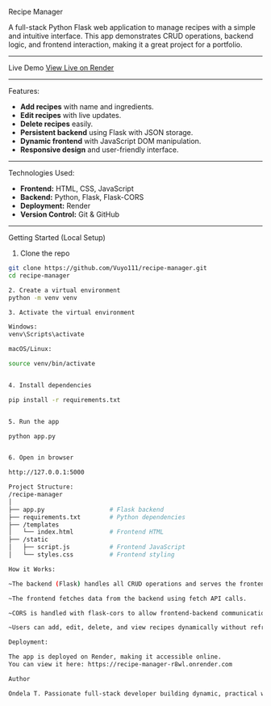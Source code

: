 Recipe Manager

A full-stack Python Flask web application to manage recipes with a simple and intuitive interface. This app demonstrates CRUD operations, backend logic, and frontend interaction, making it a great project for a portfolio.

---

Live Demo
[View Live on Render](https://recipe-manager-r8wl.onrender.com)

---

Features:
- **Add recipes** with name and ingredients.
- **Edit recipes** with live updates.
- **Delete recipes** easily.
- **Persistent backend** using Flask with JSON storage.
- **Dynamic frontend** with JavaScript DOM manipulation.
- **Responsive design** and user-friendly interface.

---

Technologies Used:
- **Frontend:** HTML, CSS, JavaScript
- **Backend:** Python, Flask, Flask-CORS
- **Deployment:** Render
- **Version Control:** Git & GitHub

---

Getting Started (Local Setup)

1. Clone the repo
```bash
git clone https://github.com/Vuyo111/recipe-manager.git
cd recipe-manager

2. Create a virtual environment
python -m venv venv

3. Activate the virtual environment

Windows:
venv\Scripts\activate

macOS/Linux:

source venv/bin/activate


4. Install dependencies

pip install -r requirements.txt


5. Run the app

python app.py


6. Open in browser

http://127.0.0.1:5000

Project Structure:
/recipe-manager
│
├── app.py                  # Flask backend
├── requirements.txt        # Python dependencies
├── /templates
│   └── index.html          # Frontend HTML
├── /static
│   ├── script.js           # Frontend JavaScript
│   └── styles.css          # Frontend styling

How it Works:

~The backend (Flask) handles all CRUD operations and serves the frontend.

~The frontend fetches data from the backend using fetch API calls.

~CORS is handled with flask-cors to allow frontend-backend communication.

~Users can add, edit, delete, and view recipes dynamically without refreshing the page.

Deployment:

The app is deployed on Render, making it accessible online.
You can view it here: https://recipe-manager-r8wl.onrender.com

Author

Ondela T. Passionate full-stack developer building dynamic, practical web applications.
